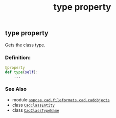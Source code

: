 ﻿---
title: type property
second_title: Aspose.CAD for Python via .NET API References
description: 
type: docs
weight: 130
url: /python-net/aspose.cad.fileformats.cad.cadobjects/cadclassentity/type/
is_root: false
---

## type property


Gets the class type.
### Definition:
```python
@property
def type(self):
    ...
```

### See Also
* module [`aspose.cad.fileformats.cad.cadobjects`](../../)
* class [`CadClassEntity`](/cad/python-net/aspose.cad.fileformats.cad.cadobjects/cadclassentity)
* class [`CadClassTypeName`](/cad/python-net/aspose.cad.fileformats.cad.cadobjects/cadclasstypename)
